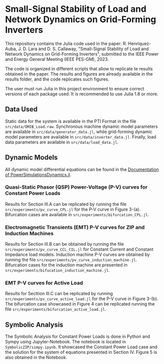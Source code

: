 # Small-Signal Stability of Load and Network Dynamics on Grid-Forming Inverters

This repository contains the Julia code used in the paper: R. Henriquez-Auba, J. D. Lara and D. S. Callaway, "Small-Signal Stability of Load and Network Dynamics on Grid-Forming Inverters", submitted to the IEEE Power and Energy General Meeting (IEEE PES-GM), 2023.

The code is organized in different scripts that allow to replicate te results obtained in the paper. The results and figures are already available in the results folder, and the code replicates such figures.

The user must run Julia in this project environment to ensure correct versions of each package used. It is recommended to use Julia 1.8 or more.


## Data Used

Static data for the system is available in the PTI Format in the file `src/data/OMIB_Load.raw`. Synchronous machine dynamic model parameters are available in `src/data/generator_data.jl`, while grid-forming dynamic model parameters are available in `src/data/inverter_data.jl`. Finally, load data parameters are available in `src/data/load_data.jl`.

## Dynamic Models

All dynamic model differential equations can be found in the [Documentation of PowerSimulationsDynamics.jl](https://nrel-siip.github.io/PowerSimulationsDynamics.jl/stable/).

### Quasi-Static Phasor (QSP) Power-Voltage (P-V) curves for Constant Power Loads

Results for Section III.A can be replicated by running the file `src/experiments/pv_curve_CPL.jl` for the P-V curve in Figure 3-(a). Bifurcation cases are available in `src/experiments/bifurcation_CPL.jl`.

### Electromagnetic Transients (EMT) P-V curves for ZIP and Induction Machines

Results for Section III.B can be obtained by running the file `src/experiments/pv_curve_CCL_CIL.jl` for Constant Current and Constant Impedance load models. Induction machine P-V curves are obtained by running the file `src/experiments/pv_curve_induction_machine.jl`. Bifurcation cases for the induction machine are presented in `src/experiments/bifucation_induction_machine.jl`.

### EMT P-V curves for Active Load

Results for Secttion III.C can be replicated by running `src/experiments/pv_curve_active_load.jl` for the P-V curve in Figure 3-(b). The bifurcation case showcased in Figure 4 can be replicated running the file `src/experiments/bifurcation_active_load.jl`.

## Symbolic Analysis

The Symbolic Analysis for Constant Power Loads is done in Python and Sympy using Jupyter-Notebook. The notebook is located in `SymbolicZIP/simpy.ipynb`. It showcased the Constant Power Load case and the solution for the system of equations presented in Section IV. Figure 5 is also obtained in the Notebook.